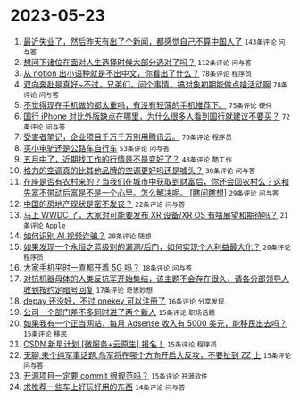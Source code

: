 # 2023-05-23

1. [最近失业了，然后昨天有出了个新闻，都感觉自己不算中国人了](https://www.v2ex.com/t/942133) `143条评论` `问与答`
1. [想问下诸位在面对人生选择时候大部分选对了吗？](https://www.v2ex.com/t/942171) `112条评论` `问与答`
1. [从 notion 出小语种就是不出中文，你看出了什么？](https://www.v2ex.com/t/942296) `78条评论` `程序员`
1. [双向奔赴是真好~不过，兄弟们，问个事情，搞对象初期能做点啥活动啊](https://www.v2ex.com/t/942129) `78条评论` `问与答`
1. [不觉得现在手机做的都太重吗，有没有轻薄的手机推荐下。](https://www.v2ex.com/t/942118) `75条评论` `硬件`
1. [国行 iPhone 对比外版缺点在哪里，为什么很多人看到国行就建议不要买？](https://www.v2ex.com/t/942128) `72条评论` `问与答`
1. [受害者笔记，企业项目千万千万别用腾讯云。](https://www.v2ex.com/t/942227) `70条评论` `程序员`
1. [买小电驴还是公路车自行车](https://www.v2ex.com/t/942189) `53条评论` `问与答`
1. [五月中了，近期找工作的行情是不是变好了？](https://www.v2ex.com/t/942136) `48条评论` `酷工作`
1. [格力的空调真的比其他品牌的空调更好吗还是噱头？](https://www.v2ex.com/t/942307) `30条评论` `问与答`
1. [在座是否有农村来的？当我们在城市中获取到财富后，你还会回农村么？这和先富不带动后富是不是一个心里。怎么解决呢。 [瞎问瞎想]](https://www.v2ex.com/t/942291) `29条评论` `问与答`
1. [中国的房地产现状是密不发丧？](https://www.v2ex.com/t/942303) `22条评论` `问与答`
1. [马上 WWDC 了，大家对可能要发布 XR 设备/XR OS 有啥展望和期待吗？](https://www.v2ex.com/t/942306) `21条评论` `Apple`
1. [如何识别 AI 视频诈骗？](https://www.v2ex.com/t/942264) `20条评论` `随想`
1. [如果发现一个永恒之蓝级别的漏洞/后门，如何实现个人利益最大化？](https://www.v2ex.com/t/942220) `20条评论` `程序员`
1. [大家手机平时一直都开着 5G 吗？](https://www.v2ex.com/t/942231) `18条评论` `问与答`
1. [对抗机器母体的人类反抗军开始集结，该主题不会存在很久，请各分部领导人收到按约定暗号回复](https://www.v2ex.com/t/942243) `17条评论` `奇思妙想`
1. [depay 还没好，不过 onekey 可以注册了](https://www.v2ex.com/t/942151) `16条评论` `分享发现`
1. [公司一个部门差不多同时进了两个新人](https://www.v2ex.com/t/942310) `15条评论` `职场话题`
1. [如果我有一个正当网站，每月 Adsense 收入有 5000 美元，能移民出去吗？](https://www.v2ex.com/t/942294) `15条评论` `移民`
1. [CSDN 新星计划 [微服务+云原生] 报名！](https://www.v2ex.com/t/942211) `15条评论` `程序员`
1. [无聊,来个纯军事话题,乌军将在哪个方向开启大反攻，不要扯到 ZZ 上](https://www.v2ex.com/t/942200) `15条评论` `问与答`
1. [开源项目一定要 commit 很规范吗？](https://www.v2ex.com/t/942175) `15条评论` `开源软件`
1. [求推荐一些车上好玩好用的东西](https://www.v2ex.com/t/942311) `14条评论` `问与答`
